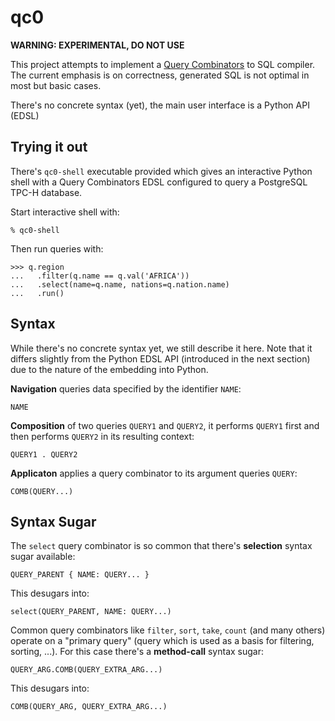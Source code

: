 qc0
===

**WARNING: EXPERIMENTAL, DO NOT USE**

This project attempts to implement a [Query Combinators][qc] to SQL compiler.
The current emphasis is on correctness, generated SQL is not optimal in most but
basic cases.

There's no concrete syntax (yet), the main user interface is a Python API (EDSL)

Trying it out
-------------

There's `qc0-shell` executable provided which gives an interactive Python shell
with a Query Combinators EDSL configured to query a PostgreSQL TPC-H database.

Start interactive shell with:

    % qc0-shell

Then run queries with:

    >>> q.region
    ...   .filter(q.name == q.val('AFRICA'))
    ...   .select(name=q.name, nations=q.nation.name)
    ...   .run()

Syntax
------

While there's no concrete syntax yet, we still describe it here. Note that it
differs slightly from the Python EDSL API (introduced in the next section) due
to the nature of the embedding into Python.

**Navigation** queries data specified by the identifier `NAME`:

    NAME

**Composition** of two queries `QUERY1` and `QUERY2`, it performs `QUERY1` first and
then performs `QUERY2` in its resulting context:

    QUERY1 . QUERY2

**Applicaton** applies a query combinator to its argument queries `QUERY`:

    COMB(QUERY...)

Syntax Sugar
------------

The ``select`` query combinator is so common that there's **selection** syntax
sugar available:

    QUERY_PARENT { NAME: QUERY... }

This desugars into:

    select(QUERY_PARENT, NAME: QUERY...)

Common query combinators like `filter`, `sort`, `take`, `count` (and many
others) operate on a "primary query" (query which is used as a basis for
filtering, sorting, ...). For this case there's a **method-call** syntax sugar:

    QUERY_ARG.COMB(QUERY_EXTRA_ARG...)

This desugars into:

    COMB(QUERY_ARG, QUERY_EXTRA_ARG...)

[qc]: https://querycombinators.org/
